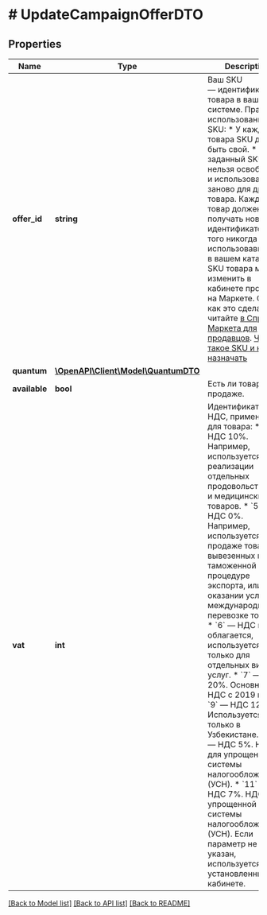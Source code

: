 # # UpdateCampaignOfferDTO

## Properties

Name | Type | Description | Notes
------------ | ------------- | ------------- | -------------
**offer_id** | **string** | Ваш SKU — идентификатор товара в вашей системе.  Правила использования SKU:  * У каждого товара SKU должен быть свой.  * Уже заданный SKU нельзя освободить и использовать заново для другого товара. Каждый товар должен получать новый идентификатор, до того никогда не использовавшийся в вашем каталоге.  SKU товара можно изменить в кабинете продавца на Маркете. О том, как это сделать, читайте [в Справке Маркета для продавцов](https://yandex.ru/support2/marketplace/ru/assortment/operations/edit-sku).  [Что такое SKU и как его назначать](https://yandex.ru/support/marketplace/assortment/add/index.html#fields) |
**quantum** | [**\OpenAPI\Client\Model\QuantumDTO**](QuantumDTO.md) |  | [optional]
**available** | **bool** | Есть ли товар в продаже. | [optional]
**vat** | **int** | Идентификатор НДС, применяемый для товара:  * &#x60;2&#x60; — НДС 10%. Например, используется при реализации отдельных продовольственных и медицинских товаров. * &#x60;5&#x60; — НДС 0%. Например, используется при продаже товаров, вывезенных в таможенной процедуре экспорта, или при оказании услуг по международной перевозке товаров. * &#x60;6&#x60; — НДС не облагается, используется только для отдельных видов услуг. * &#x60;7&#x60; — НДС 20%. Основной НДС с 2019 года. * &#x60;9&#x60; — НДС 12%. Используется только в Узбекистане. * &#x60;10&#x60; — НДС 5%. НДС для упрощенной системы налогообложения (УСН). * &#x60;11&#x60; — НДС 7%. НДС для упрощенной системы налогообложения (УСН).  Если параметр не указан, используется НДС, установленный в кабинете. | [optional]

[[Back to Model list]](../../README.md#models) [[Back to API list]](../../README.md#endpoints) [[Back to README]](../../README.md)
